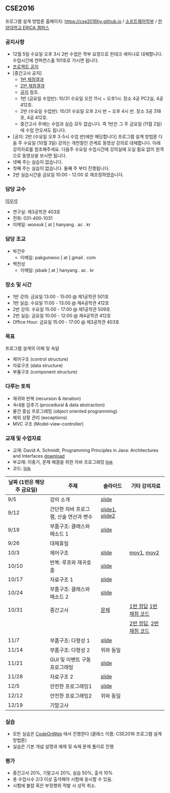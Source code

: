 ## CSE2016

프로그램 설계 방법론 홈페이지: https://cse2016hy.github.io / [소프트웨어학부](http://sw.hanyang.ac.kr) / [한양대학교 ERICA 캠퍼스](http://hanyang.ac.kr)

### 공지사항
- 12월 5일 수요일 오후 3시 2반 수업은 학부 요청으로 핀테크 세미나로 대체합니다. 수업시간에 컨퍼런스홀 101호로 가시면 됩니다.
- [프로젝트 공지](slides/project_notice.pdf)
- [중간고사 공지]
	* [1반 채점결과](https://docs.google.com/spreadsheets/d/1q3kq3K5hFPzoz07JHk581LP09w4MKbbQfD4kAYQ2r1o/edit?usp=sharing)
	* [2반 채점결과](https://docs.google.com/spreadsheets/d/1sHfSrH0SBPY7F7IYSLCEmEAnv5KKugu0ANE7guaqRYg/edit?usp=sharing)
	* [공지](https://docs.google.com/document/d/1LSLl8nLiE8CDvxM6PSUYQ5HzlCZv9BlsdHun2aA1Z64/edit?usp=sharing) 참조.
	* 1반 (금요일 수업반): 10/31 수요일 오전 11시 ~ 오후1시. 장소 4공 PC2실, 4공 412호.
	* 2반 (수요일 수업반): 10/31 수요일 오후 2시 반 ~ 오후 4시 반. 장소 3공 318호, 4공 412호. 
	* 중간고사 주에는 수업과 실습 모두 없습니다. 즉 1반은 그 주 금요일 (11월 2일)에 수업 안오셔도 됩니다. 
- [공지: 2반 (수요일 오후 3-5시 수업 반)에만 해당합니다] 프로그램 설계 방법론 다음  주 수요일 (10월 3일) 강의는 개천절인 관계로 동영상 강의로 대체합니다. 아래 강의자료를 참조해주세요. 다음주 수요일 수업시간에 강의실에 오실 필요 없이 원격으로 동영상을 보시면 됩니다.
- 넷째 주는 실습이 없습니다.
- 첫째 주는 실습이 없습니다. 둘째 주 부터 진행됩니다.
- 2반 실습시간을 금요일 10:00 - 12:00 로 재조정하였습니다.

### 담당 교수 
[이우석](http://ropas.snu.ac.kr/~wslee)
- 연구실: 제3공학관 403호
- 전화: 031-400-1031
- 이메일: woosuk [ at ] hanyang . ac . kr 

### 담당 조교
- 박건우
    * 이메일: pakgunwoo [ at ] gmail . com
- 백전성
    * 이메일: jsbaik [ at ] hanyang . ac . kr  

### 장소 및 시간
- 1반 강의: 금요일 13:00 - 15:00 @ 제1공학관 501호
- 1반 실습: 수요일 11:00 - 13:00 @ 제4공학관 412호
- 2반 강의: 수요일 15:00 - 17:00 @ 제1공학관 509호
- 2반 실습: 금요일 10:00 - 12:00 @ 제4공학관 412호 
- Office Hour: 금요일 15:00 - 17:00 @ 제3공학관 403호 

### 목표
프로그램 설계의 이해 및 숙달
   - 제어구조 (control structure)
   - 자료구조 (data structure)
   - 부품구조 (component structure) 

### 다루는 토픽
- 재귀와 반복 (recursion & iteration)
- 속내용 감추기 (procedural & data abstraction)
- 물건 중심 프로그래밍 (object oriented programming)
- 예외 상황 관리 (exceptions)
- MVC 구조 (Model-view-controller) 

### 교재 및 수업자료 
- 교재: David A. Schmidt, Programming Principles in Java: Architectures and Interfaces [download](http://plasse.hanyang.ac.kr/class/cse216/2014/Notes/textbook.zip)
- 부교재: 이충기, 문제 해결을 위한 자바 프로그래밍 [link](https://kyobobook.co.kr/product/detailViewKor.laf?mallGb=KOR&ejkGb=KOR&barcode=9788970508979&orderClick=JAj)
- 코드: [link](https://github.com/cse2016hy/cse2016hy.github.io/tree/master/code/)

날짜 (1반은 해당 주 금요일) | 주제 | 슬라이드 | 기타 강의자료
-------------|-------------|-----------|---------
9/5 | 강의 소개 | [slide](slides/01-intro.pdf)|
9/12 | 간단한 자바 프로그램, 산술 연산과 변수 | [slide1](slides/02-simple.pdf), [slide2](slides/03-variable.pdf) |
9/19 | 부품구조: 클래스와 메소드 1 | [slide](slides/04-class.pdf) |
9/26 | 대체휴일 |  |
10/3 |  제어구조 | [slide](slides/05-control.pdf) | [mov1](https://youtu.be/THvJGm1_CBk), [mov2](https://youtu.be/BzBfJWMAn5M)
10/10 | 반복: 루프와 재귀호출 | [slide](slides/06-iteration.pdf) |
10/17 | 자료구조 1 | [slide](slides/07-array.pdf) |
10/24 | 부품구조: 클래스와 메소드 2 | [slide](slides/08-inheritance.pdf) |
10/31 | 중간고사 | [문제](https://docs.google.com/document/d/1bFQD4lfkCEASEsgUWYIF91zzZYG8lacpFyHbPsNgcP8/edit?usp=sharing)| [1반 정답](https://github.com/cse2016hy/cse2016hy.github.io/tree/master/code/midterm/class1/answers) [1반 채점 코드](https://github.com/cse2016hy/cse2016hy.github.io/tree/master/code/midterm/class1/tests) |
          |             |                 | [2반 정답](https://github.com/cse2016hy/cse2016hy.github.io/tree/master/code/midterm/class2/answers), [2반 채점 코드](https://github.com/cse2016hy/cse2016hy.github.io/tree/master/code/midterm/class2/tests) |
11/7 | 부품구조: 다형성 1 | [slide](slides/09-interface.pdf) |
11/14 | 부품구조: 다형성 2 | 위와 동일 |
11/21 | GUI 및 이벤트 구동 프로그래밍 | [slide](slides/10-GUI.pdf) |
11/28 | 자료구조 2 | [slide](slides/11-file.pdf) |
12/5 | 안전한 프로그래밍1 | [slide](slides/12-secure_coding.pdf) |
12/12 | 안전한 프로그래밍2 | 위와 동일 |
12/19 | 기말고사 |  |

### 실습 
- 모든 실습은  [CodeOnWeb](https://erica.codeonweb.com/) 에서 진행한다 (클래스 이름: CSE2016 프로그램 설계 방법론) 
- 실습은 기본 개념 설명과 예제 및 숙제 문제 풀이로 진행

### 평가
- 중간고사 20%, 기말고사 20%, 실습 50%, 출석 10%
- 총 수업시수 2/3 이상 출석해야 시험에 응시할 수 있음. 
- 시험에 불참 혹은 부정행위 적발 시 성적 취소.
